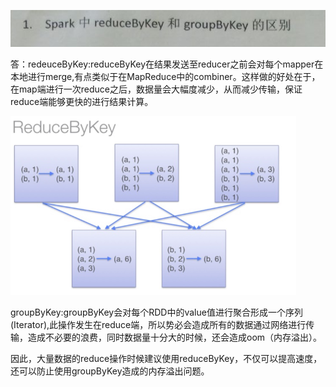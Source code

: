 ![](img/20180725160816.png)

答：redeuceByKey:reduceByKey在结果发送至reducer之前会对每个mapper在本地进行merge,有点类似于在MapReduce中的combiner。这样做的好处在于，在map端进行一次reduce之后，数据量会大幅度减少，从而减少传输，保证reduce端能够更快的进行结果计算。

![](img/20180725161237.png)

groupByKey:groupByKey会对每个RDD中的value值进行聚合形成一个序列(Iterator),此操作发生在reduce端，所以势必会造成所有的数据通过网络进行传输，造成不必要的浪费，同时数据量十分大的时候，还会造成oom（内存溢出）。

因此，大量数据的reduce操作时候建议使用reduceByKey，不仅可以提高速度，还可以防止使用groupByKey造成的内存溢出问题。